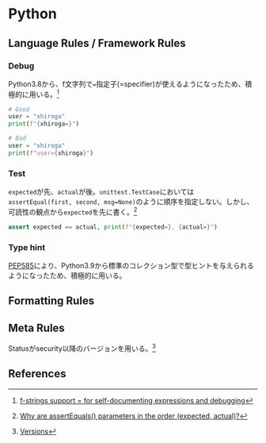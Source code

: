 # Python

## Language Rules / Framework Rules

### Debug

Python3.8から、f文字列で`=`指定子(=specifier)が使えるようになったため、積極的に用いる。[^f-string]
[^f-string]: [f-strings support = for self-documenting expressions and debugging](https://docs.python.org/3/whatsnew/3.8.html#f-strings-support-for-self-documenting-expressions-and-debugging)

```python
# Good
user = "xhiroga"
print(f"{xhiroga=}")
```

```python
# Bad
user = "xhiroga"
print(f"user={xhiroga}")
```

### Test

`expected`が先、`actual`が後。`unittest.TestCase`においては`assertEqual(first, second, msg=None)`のように順序を指定しない。しかし、可読性の観点から`expected`を先に書く。[^mortensen_2010]
[^mortensen_2010]: [Why are assertEquals() parameters in the order (expected, actual)?](https://stackoverflow.com/questions/2404978)

```py
assert expected == actual, print(f"{expected=}, {actual=}")
```

### Type hint

[PEP585](https://peps.python.org/pep-0585/)により、Python3.9から標準のコレクション型で型ヒントを与えられるようになったため、積極的に用いる。

## Formatting Rules

## Meta Rules

Statusがsecurity以降のバージョンを用いる。[^versions]
[^versions]: [Versions](https://devguide.python.org/versions/)

## References
